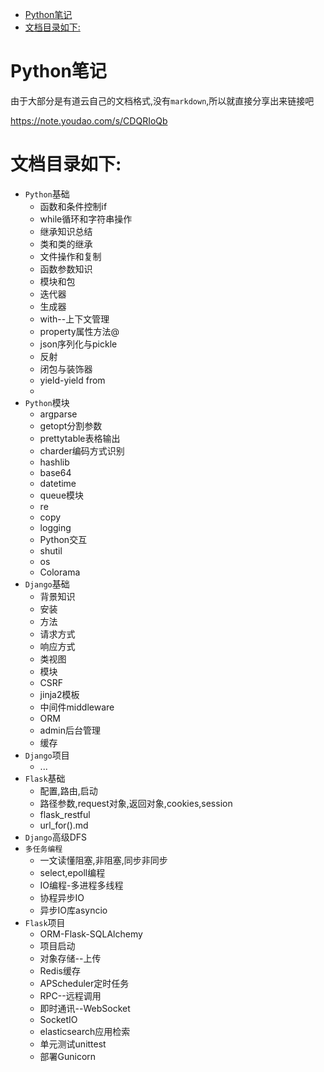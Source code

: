- [Python笔记](#python笔记)
- [文档目录如下:](#文档目录如下)

# Python笔记
由于大部分是有道云自己的文档格式,没有`markdown`,所以就直接分享出来链接吧

https://note.youdao.com/s/CDQRIoQb

# 文档目录如下:
*   `Python`基础
    *   函数和条件控制if
    *   while循环和字符串操作
    *   继承知识总结
    *   类和类的继承
    *   文件操作和复制
    *   函数参数知识
    *   模块和包
    *   迭代器
    *   生成器
    *   with--上下文管理
    *   property属性方法@
    *   json序列化与pickle
    *   反射
    *   闭包与装饰器
    *   yield-yield from
    *   
*   `Python`模块
    *   argparse
    *   getopt分割参数
    *   prettytable表格输出
    *   charder编码方式识别
    *   hashlib
    *   base64
    *   datetime
    *   queue模块
    *   re
    *   copy
    *   logging
    *   Python交互
    *   shutil
    *   os
    *   Colorama
*   `Django`基础
    *   背景知识
    *   安装
    *   方法
    *   请求方式
    *   响应方式
    *   类视图
    *   模块
    *   CSRF
    *   jinja2模板
    *   中间件middleware
    *   ORM
    *   admin后台管理
    *   缓存
*   `Django`项目
    *   ...
*   `Flask`基础
    *   配置,路由,启动
    *   路径参数,request对象,返回对象,cookies,session
    *   flask_restful
    *   url_for().md
*   `Django`高级DFS
*   `多任务编程`
    *   一文读懂阻塞,非阻塞,同步非同步
    *   select,epoll编程
    *   IO编程-多进程多线程
    *   协程异步IO
    *   异步IO库asyncio
*   `Flask`项目
    *   ORM-Flask-SQLAlchemy
    *   项目启动
    *   对象存储--上传
    *   Redis缓存
    *   APScheduler定时任务
    *   RPC--远程调用
    *   即时通讯--WebSocket
    *   SocketIO
    *   elasticsearch应用检索
    *   单元测试unittest
    *   部署Gunicorn